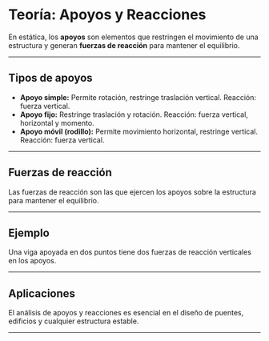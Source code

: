 # Teoría: Apoyos y Reacciones

En estática, los **apoyos** son elementos que restringen el movimiento de una estructura y generan **fuerzas de reacción** para mantener el equilibrio.

---

## Tipos de apoyos

- **Apoyo simple:** Permite rotación, restringe traslación vertical. Reacción: fuerza vertical.
- **Apoyo fijo:** Restringe traslación y rotación. Reacción: fuerza vertical, horizontal y momento.
- **Apoyo móvil (rodillo):** Permite movimiento horizontal, restringe vertical. Reacción: fuerza vertical.

---

## Fuerzas de reacción

Las fuerzas de reacción son las que ejercen los apoyos sobre la estructura para mantener el equilibrio.

---

## Ejemplo

Una viga apoyada en dos puntos tiene dos fuerzas de reacción verticales en los apoyos.

---

## Aplicaciones

El análisis de apoyos y reacciones es esencial en el diseño de puentes, edificios y cualquier estructura estable.

---
